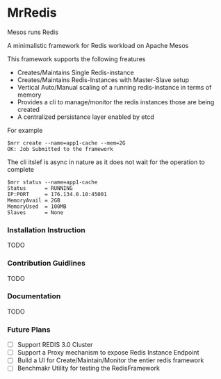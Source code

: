 # MrRedis

Mesos runs Redis

A minimalistic framework for Redis workload on Apache Mesos

This framework supports the following freatures

 * Creates/Maintains Single Redis-instance
 * Creates/Maintains Redis-Instances with Master-Slave setup
 * Vertical Auto/Manual scaling of a running redis-instance in terms of memory
 * Provides a cli to manage/monitor the redis instances those are being created 
 * A centralized persistance layer enabled by etcd

For example

```
$mrr create --name=app1-cache --mem=2G 
OK: Job Submitted to the framework
```

The cli itslef is async in nature as it does not wait for the operation to complete

```
$mrr status --name=app1-cache 
Status		= RUNNING
IP:PORT		= 176.134.0.10:45001
MemoryAvail	= 2GB
MemoryUsed	= 100MB
Slaves		= None
```

### Installation Instruction
TODO

### Contribution Guidlines
TODO

### Documentation 
TODO

### Future Plans

- [ ] Support REDIS 3.0 Cluster 
- [ ] Support a Proxy mechanism to expose Redis Instance Endpoint
- [ ] Build a UI for Create/Maintain/Monitor the entier redis framework
- [ ] Benchmakr Utility for testing the RedisFramework 
